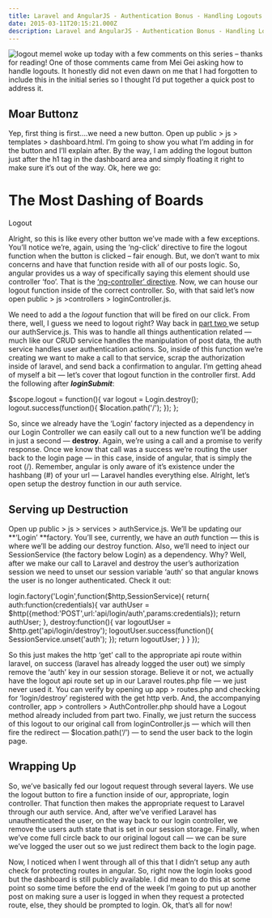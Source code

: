 ```yaml
---
title: Laravel and AngularJS - Authentication Bonus - Handling Logouts
date: 2015-03-11T20:15:21.000Z
description: Laravel and AngularJS - Authentication Bonus - Handling Logouts
---
```


![logout meme](http://justinvoelkel.me/wp-content/uploads/2015/03/logout-meme-300x300.jpg)I woke up today with a few comments on this series – thanks for reading! One of those comments came from Mei Gei asking how to handle logouts. It honestly did not even dawn on me that I had forgotten to include this in the initial series so I thought I’d put together a quick post to address it.

## Moar Buttonz

Yep, first thing is first….we need a new button. Open up <span class="highlight">public > js > templates > dashboard.html</span>. I’m going to show you what I’m adding in for the button and I’ll explain after. By the way, I am adding the logout button just after the h1 tag in the dashboard area and simply floating it right to make sure it’s out of the way. Ok, here we go:

<h1>The Most Dashing of Boards</h1> <div class="col-md-12"> <a class="pull-right btn btn-danger" ng-controller="LoginController" ng-click="logout()">Logout</a> </div>

Alright, so this is like every other button we’ve made with a few exceptions. You’ll notice we’re, again, using the ‘ng-click’ directive to fire the logout function when the button is clicked – fair enough. But, we don’t want to mix concerns and have that function reside with all of our posts logic. So, angular provides us a way of specifically saying this element should use controller ‘foo’. That is the [‘ng-controller’ directive](https://docs.angularjs.org/api/ng/directive/ngController 'angular ng-controller directive'). Now, we can house our logout function inside of the correct controller. So, with that said let’s now open <span class="highlight">public > js >controllers > loginController.js</span>.

We need to add a the _logout_ function that will be fired on our click. From there, well, I guess we need to logout right? Way back in [part two ](http://justinvoelkel.me/laravel-angularjs-part-two-login-and-authentication/ 'Laravel and AngularJS: Part Two – Login and Authentication')we setup our authService.js. This was to handle all things authentication related — much like our CRUD service handles the manipulation of post data, the auth service handles user authentication actions. So, inside of this function we’re creating we want to make a call to that service, scrap the authorization inside of laravel, and send back a confirmation to angular. I’m getting ahead of myself a bit — let’s cover that logout function in the controller first. Add the following after **_loginSubmit_**:

$scope.logout = function(){ var logout = Login.destroy(); logout.success(function(){ $location.path('/'); }); };

So, since we already have the ‘Login’ factory injected as a dependency in our Login Controller we can easily call out to a new function we’ll be adding in just a second — **destroy**. Again, we’re using a call and a promise to verify response. Once we know that call was a success we’re routing the user back to the login page — in this case, inside of angular, that is simply the root (/). Remember, angular is only aware of it’s existence under the hashbang (#) of your url — Laravel handles everything else. Alright, let’s open setup the destroy function in our auth service.

## Serving up Destruction

Open up <span class="highlight">public > js > services > authService.js</span>. We’ll be updating our **‘Login’ **factory. You’ll see, currently, we have an _auth_ function — this is where we’ll be adding our destroy function. Also, we’ll need to inject our SessionService (the factory below Login) as a dependency. Why? Well, after we make our call to Laravel and destroy the user’s authorization session we need to unset our session variable ‘auth’ so that angular knows the user is no longer authenticated. Check it out:

login.factory('Login',function($http,SessionService){ return{ auth:function(credentials){ var authUser = $http({method:'POST',url:'api/login/auth',params:credentials}); return authUser; }, destroy:function(){ var logoutUser = $http.get('api/login/destroy'); logoutUser.success(function(){ SessionService.unset('auth'); }); return logoutUser; } } });

So this just makes the http ‘get’ call to the appropriate api route within laravel, on success (laravel has already logged the user out) we simply remove the ‘auth’ key in our session storage. Believe it or not, we actually have the logout api route set up in our Laravel routes.php file — we just never used it. You can verify by opening up <span class="highlight">app > routes.php</span> and checking for ‘login/destroy’ registered with the get http verb. And, the accompanying controller, <span class="highlight"> app > controllers > AuthController.php</span> should have a Logout method already included from part two. Finally, we just return the success of this logout to our original call from loginController.js — which will then fire the redirect — $location.path(‘/’) — to send the user back to the login page.

## Wrapping Up

So, we’ve basically fed our logout request through several layers. We use the logout button to fire a function inside of our, appropriate, login controller. That function then makes the appropriate request to Laravel through our auth service. And, after we’ve verified Laravel has unauthenticated the user, on the way back to our login controller, we remove the users auth state that is set in our session storage. Finally, when we’ve come full circle back to our original logout call — we can be sure we’ve logged the user out so we just redirect them back to the login page.

Now, I noticed when I went through all of this that I didn’t setup any auth check for protecting routes in angular. So, right now the login looks good but the dashboard is still publicly available. I did mean to do this at some point so some time before the end of the week I’m going to put up another post on making sure a user is logged in when they request a protected route, else, they should be prompted to login. Ok, that’s all for now!

